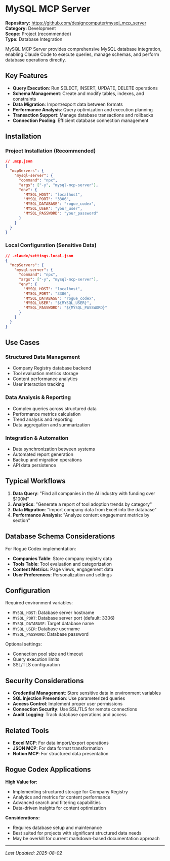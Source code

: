 # MySQL MCP Server

**Repository:** https://github.com/designcomputer/mysql_mcp_server  
**Category:** Development  
**Scope:** Project (recommended)  
**Type:** Database Integration

MySQL MCP Server provides comprehensive MySQL database integration, enabling Claude Code to execute queries, manage schemas, and perform database operations directly.

## Key Features

- **Query Execution**: Run SELECT, INSERT, UPDATE, DELETE operations
- **Schema Management**: Create and modify tables, indexes, and constraints
- **Data Migration**: Import/export data between formats
- **Performance Analysis**: Query optimization and execution planning
- **Transaction Support**: Manage database transactions and rollbacks
- **Connection Pooling**: Efficient database connection management

## Installation

### Project Installation (Recommended)
```json
// .mcp.json
{
  "mcpServers": {
    "mysql-server": {
      "command": "npx",
      "args": ["-y", "mysql-mcp-server"],
      "env": {
        "MYSQL_HOST": "localhost",
        "MYSQL_PORT": "3306",
        "MYSQL_DATABASE": "rogue_codex",
        "MYSQL_USER": "your_user",
        "MYSQL_PASSWORD": "your_password"
      }
    }
  }
}
```

### Local Configuration (Sensitive Data)
```json
// .claude/settings.local.json
{
  "mcpServers": {
    "mysql-server": {
      "command": "npx",
      "args": ["-y", "mysql-mcp-server"],
      "env": {
        "MYSQL_HOST": "localhost",
        "MYSQL_PORT": "3306",
        "MYSQL_DATABASE": "rogue_codex",
        "MYSQL_USER": "${MYSQL_USER}",
        "MYSQL_PASSWORD": "${MYSQL_PASSWORD}"
      }
    }
  }
}
```

## Use Cases

### Structured Data Management
- Company Registry database backend
- Tool evaluation metrics storage
- Content performance analytics
- User interaction tracking

### Data Analysis & Reporting
- Complex queries across structured data
- Performance metrics calculation
- Trend analysis and reporting
- Data aggregation and summarization

### Integration & Automation
- Data synchronization between systems
- Automated report generation
- Backup and migration operations
- API data persistence

## Typical Workflows

1. **Data Query**: "Find all companies in the AI industry with funding over $100M"
2. **Analytics**: "Generate a report of tool adoption trends by category"
3. **Data Migration**: "Import company data from Excel into the database"
4. **Performance Analysis**: "Analyze content engagement metrics by section"

## Database Schema Considerations

For Rogue Codex implementation:
- **Companies Table**: Store company registry data
- **Tools Table**: Tool evaluation and categorization
- **Content Metrics**: Page views, engagement data
- **User Preferences**: Personalization and settings

## Configuration

Required environment variables:
- `MYSQL_HOST`: Database server hostname
- `MYSQL_PORT`: Database server port (default: 3306)
- `MYSQL_DATABASE`: Target database name
- `MYSQL_USER`: Database username
- `MYSQL_PASSWORD`: Database password

Optional settings:
- Connection pool size and timeout
- Query execution limits
- SSL/TLS configuration

## Security Considerations

- **Credential Management**: Store sensitive data in environment variables
- **SQL Injection Prevention**: Use parameterized queries
- **Access Control**: Implement proper user permissions
- **Connection Security**: Use SSL/TLS for remote connections
- **Audit Logging**: Track database operations and access

## Related Tools

- **Excel MCP**: For data import/export operations
- **JSON MCP**: For data format transformation
- **Notion MCP**: For structured data presentation

## Rogue Codex Applications

**High Value for:**
- Implementing structured storage for Company Registry
- Analytics and metrics for content performance
- Advanced search and filtering capabilities
- Data-driven insights for content optimization

**Considerations:**
- Requires database setup and maintenance
- Best suited for projects with significant structured data needs
- May be overkill for current markdown-based documentation approach

---

*Last Updated: 2025-08-02*